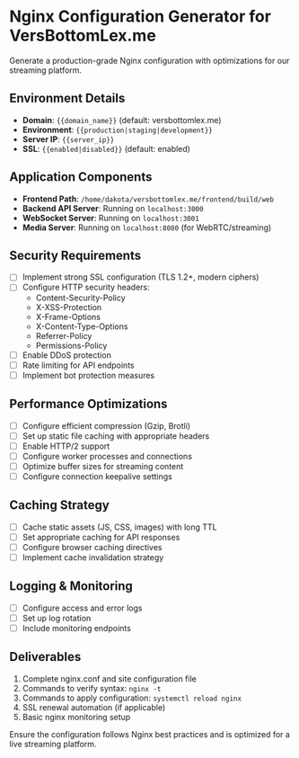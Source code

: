 # Nginx Configuration Generator for VersBottomLex.me

Generate a production-grade Nginx configuration with optimizations for our streaming platform.

## Environment Details
- **Domain**: `{{domain_name}}` (default: versbottomlex.me)
- **Environment**: `{{production|staging|development}}`
- **Server IP**: `{{server_ip}}`
- **SSL**: `{{enabled|disabled}}` (default: enabled)

## Application Components
- **Frontend Path**: `/home/dakota/versbottomlex.me/frontend/build/web`
- **Backend API Server**: Running on `localhost:3000`
- **WebSocket Server**: Running on `localhost:3001`
- **Media Server**: Running on `localhost:8080` (for WebRTC/streaming)

## Security Requirements
- [ ] Implement strong SSL configuration (TLS 1.2+, modern ciphers)
- [ ] Configure HTTP security headers:
  - Content-Security-Policy
  - X-XSS-Protection
  - X-Frame-Options
  - X-Content-Type-Options
  - Referrer-Policy
  - Permissions-Policy
- [ ] Enable DDoS protection
- [ ] Rate limiting for API endpoints
- [ ] Implement bot protection measures

## Performance Optimizations
- [ ] Configure efficient compression (Gzip, Brotli)
- [ ] Set up static file caching with appropriate headers
- [ ] Enable HTTP/2 support
- [ ] Configure worker processes and connections
- [ ] Optimize buffer sizes for streaming content
- [ ] Configure connection keepalive settings

## Caching Strategy
- [ ] Cache static assets (JS, CSS, images) with long TTL
- [ ] Set appropriate caching for API responses
- [ ] Configure browser caching directives
- [ ] Implement cache invalidation strategy

## Logging & Monitoring
- [ ] Configure access and error logs
- [ ] Set up log rotation
- [ ] Include monitoring endpoints

## Deliverables
1. Complete nginx.conf and site configuration file
2. Commands to verify syntax: `nginx -t`
3. Commands to apply configuration: `systemctl reload nginx`
4. SSL renewal automation (if applicable)
5. Basic nginx monitoring setup

Ensure the configuration follows Nginx best practices and is optimized for a live streaming platform.
